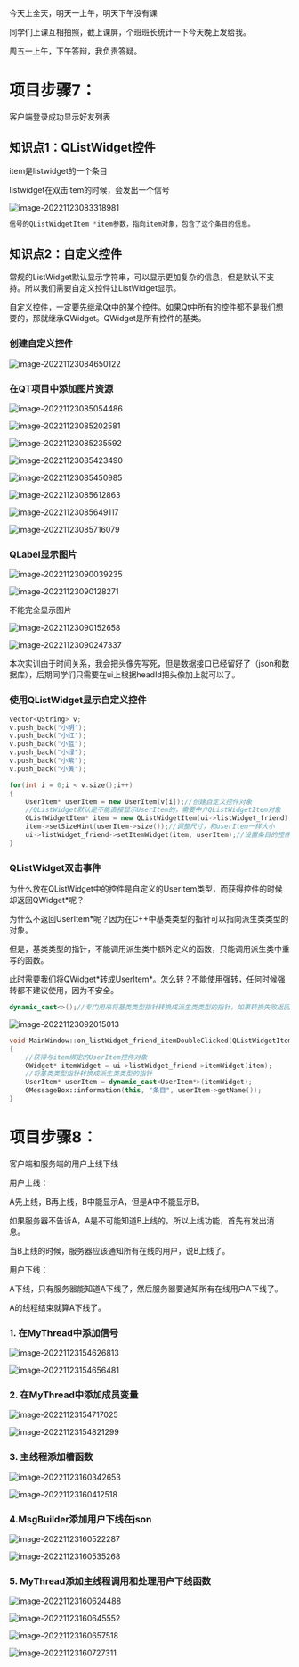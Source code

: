 今天上全天，明天一上午，明天下午没有课

同学们上课互相拍照，截上课屏，个班班长统计一下今天晚上发给我。

周五一上午，下午答辩，我负责答疑。



# 项目步骤7：

客户端登录成功显示好友列表



## 知识点1：QListWidget控件

item是listwidget的一个条目

listwidget在双击item的时候，会发出一个信号

![image-20221123083318981](day8/image-20221123083318981.png)

```C++
信号的QListWidgetItem *item参数，指向item对象，包含了这个条目的信息。
```







## 知识点2：自定义控件

常规的ListWidget默认显示字符串，可以显示更加复杂的信息，但是默认不支持。所以我们需要自定义控件让ListWidget显示。

自定义控件，一定要先继承Qt中的某个控件。如果Qt中所有的控件都不是我们想要的，那就继承QWidget。QWidget是所有控件的基类。

### 创建自定义控件

![image-20221123084650122](day8/image-20221123084650122.png)

### 在QT项目中添加图片资源

![image-20221123085054486](day8/image-20221123085054486.png)

![image-20221123085202581](day8/image-20221123085202581.png)

![image-20221123085235592](day8/image-20221123085235592.png)

![image-20221123085423490](day8/image-20221123085423490.png)

![image-20221123085450985](day8/image-20221123085450985.png)



![image-20221123085612863](day8/image-20221123085612863.png)



![image-20221123085649117](day8/image-20221123085649117.png)

![image-20221123085716079](day8/image-20221123085716079.png)



### QLabel显示图片

![image-20221123090039235](day8/image-20221123090039235.png)



![image-20221123090128271](day8/image-20221123090128271.png)

不能完全显示图片

![image-20221123090152658](day8/image-20221123090152658.png)



![image-20221123090247337](day8/image-20221123090247337.png)



本次实训由于时间关系，我会把头像先写死，但是数据接口已经留好了（json和数据库），后期同学们只需要在ui上根据headId把头像加上就可以了。



### 使用QListWidget显示自定义控件

```C++
vector<QString> v;
v.push_back("小明");
v.push_back("小红");
v.push_back("小蓝");
v.push_back("小绿");
v.push_back("小紫");
v.push_back("小黄");

for(int i = 0;i < v.size();i++)
{
    UserItem* userItem = new UserItem(v[i]);//创建自定义控件对象
    //QListWidget默认是不能直接显示UserItem的，需要中介QListWidgetItem对象
    QListWidgetItem* item = new QListWidgetItem(ui->listWidget_friend);
    item->setSizeHint(userItem->size());//调整尺寸，和userItem一样大小
    ui->listWidget_friend->setItemWidget(item, userItem);//设置条目的控件
}
```



### QListWidget双击事件

为什么放在QListWidget中的控件是自定义的UserItem类型，而获得控件的时候却返回QWidget*呢？

为什么不返回UserItem*呢？因为在C++中基类类型的指针可以指向派生类类型的对象。

但是，基类类型的指针，不能调用派生类中额外定义的函数，只能调用派生类中重写的函数。

此时需要我们将QWidget\*转成UserItem\*。怎么转？不能使用强转，任何时候强转都不建议使用，因为不安全。

```C++
dynamic_cast<>();//专门用来将基类类型指针转换成派生类类型的指针，如果转换失败返回空指针。
```

![image-20221123092015013](day8/image-20221123092015013.png)



```C++
void MainWindow::on_listWidget_friend_itemDoubleClicked(QListWidgetItem *item)
{
    //获得与item绑定的UserItem控件对象
    QWidget* itemWidget = ui->listWidget_friend->itemWidget(item);
    //将基类类型指针转换成派生类类型的指针
    UserItem* userItem = dynamic_cast<UserItem*>(itemWidget);
    QMessageBox::information(this, "条目", userItem->getName());
}
```





# 项目步骤8：

客户端和服务端的用户上线下线

用户上线：

A先上线，B再上线，B中能显示A，但是A中不能显示B。

如果服务器不告诉A，A是不可能知道B上线的。所以上线功能，首先有发出消息。

当B上线的时候，服务器应该通知所有在线的用户，说B上线了。



用户下线：

A下线，只有服务器能知道A下线了，然后服务器要通知所有在线用户A下线了。

A的线程结束就算A下线了。

### 1. 在MyThread中添加信号

![image-20221123154626813](day8/image-20221123154626813.png)

![image-20221123154656481](day8/image-20221123154656481.png)



### 2. 在MyThread中添加成员变量

![image-20221123154717025](day8/image-20221123154717025.png)

![image-20221123154821299](day8/image-20221123154821299.png)



### 3. 主线程添加槽函数

![image-20221123160342653](day8/image-20221123160342653.png)



![image-20221123160412518](day8/image-20221123160412518.png)

### 4.MsgBuilder添加用户下线在json

![image-20221123160522287](day8/image-20221123160522287.png)

![image-20221123160535268](day8/image-20221123160535268-16691907365581.png)

### 5. MyThread添加主线程调用和处理用户下线函数

![image-20221123160624488](day8/image-20221123160624488.png)

![image-20221123160645552](day8/image-20221123160645552.png)

![image-20221123160657518](day8/image-20221123160657518.png)

![image-20221123160727311](day8/image-20221123160727311.png)






